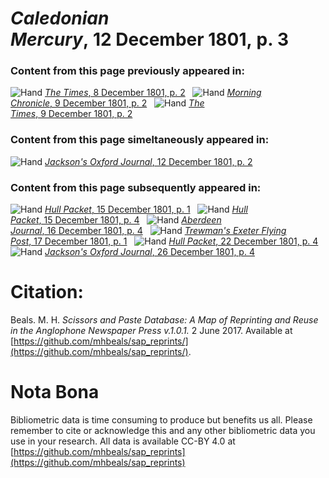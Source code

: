 # *Caledonian Mercury*, 12 December 1801, p. 3  
  
### Content from this page previously appeared in:  
![Hand](http://scissorsandpaste.net/wp-content/uploads/2017/06/smallhandpointer.png) [*The Times*, 8 December 1801, p. 2](https://mhbeals.github.io/sap_html/The-Times/The-Times-8-December-1801-p-2)  
![Hand](http://scissorsandpaste.net/wp-content/uploads/2017/06/smallhandpointer.png) [*Morning Chronicle*, 9 December 1801, p. 2](https://mhbeals.github.io/sap_html/Morning-Chronicle/Morning-Chronicle-9-December-1801-p-2)  
![Hand](http://scissorsandpaste.net/wp-content/uploads/2017/06/smallhandpointer.png) [*The Times*, 9 December 1801, p. 2](https://mhbeals.github.io/sap_html/The-Times/The-Times-9-December-1801-p-2)  
  
### Content from this page simeltaneously appeared in:  
![Hand](http://scissorsandpaste.net/wp-content/uploads/2017/06/smallhandpointer.png) [*Jackson's Oxford Journal*, 12 December 1801, p. 2](https://mhbeals.github.io/sap_html/Jackson's-Oxford-Journal/Jackson's-Oxford-Journal-12-December-1801-p-2)  
  
### Content from this page subsequently appeared in:  
![Hand](http://scissorsandpaste.net/wp-content/uploads/2017/06/smallhandpointer.png) [*Hull Packet*, 15 December 1801, p. 1](https://mhbeals.github.io/sap_html/Hull-Packet/Hull-Packet-15-December-1801-p-1)  
![Hand](http://scissorsandpaste.net/wp-content/uploads/2017/06/smallhandpointer.png) [*Hull Packet*, 15 December 1801, p. 4](https://mhbeals.github.io/sap_html/Hull-Packet/Hull-Packet-15-December-1801-p-4)  
![Hand](http://scissorsandpaste.net/wp-content/uploads/2017/06/smallhandpointer.png) [*Aberdeen Journal*, 16 December 1801, p. 4](https://mhbeals.github.io/sap_html/Aberdeen-Journal/Aberdeen-Journal-16-December-1801-p-4)  
![Hand](http://scissorsandpaste.net/wp-content/uploads/2017/06/smallhandpointer.png) [*Trewman's Exeter Flying Post*, 17 December 1801, p. 1](https://mhbeals.github.io/sap_html/Trewman's-Exeter-Flying-Post/Trewman's-Exeter-Flying-Post-17-December-1801-p-1)  
![Hand](http://scissorsandpaste.net/wp-content/uploads/2017/06/smallhandpointer.png) [*Hull Packet*, 22 December 1801, p. 4](https://mhbeals.github.io/sap_html/Hull-Packet/Hull-Packet-22-December-1801-p-4)  
![Hand](http://scissorsandpaste.net/wp-content/uploads/2017/06/smallhandpointer.png) [*Jackson's Oxford Journal*, 26 December 1801, p. 4](https://mhbeals.github.io/sap_html/Jackson's-Oxford-Journal/Jackson's-Oxford-Journal-26-December-1801-p-4)  


# Citation: 

Beals. M. H. *Scissors and Paste Database: A Map of Reprinting and Reuse in the Anglophone Newspaper Press v.1.0.1.* 2 June 2017. Available at [https://github.com/mhbeals/sap_reprints/](https://github.com/mhbeals/sap_reprints/). 

# Nota Bona

Bibliometric data is time consuming to produce but benefits us all. Please remember to cite or acknowledge this and any other bibliometric data you use in your research. All data is available CC-BY 4.0 at [https://github.com/mhbeals/sap_reprints](https://github.com/mhbeals/sap_reprints)